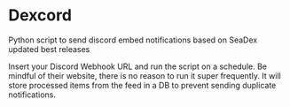 # Dexcord
Python script to send discord embed notifications based on SeaDex updated best releases

Insert your Discord Webhook URL and run the script on a schedule. Be mindful of their website, there is no reason to run it super frequently. It will store processed items from the feed in a DB to prevent sending duplicate notifications.
